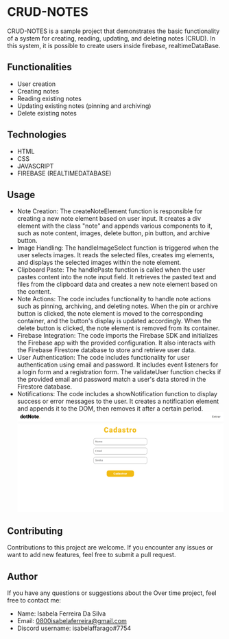 # CRUD-NOTES
CRUD-NOTES is a sample project that demonstrates the basic functionality of a system for creating, reading, updating, and deleting notes (CRUD). In this system, it is possible to create users inside firebase, realtimeDataBase.

## Functionalities
- User creation
- Creating notes
- Reading existing notes
- Updating existing notes (pinning and archiving)
- Delete existing notes

## Technologies 
- HTML
- CSS
- JAVASCRIPT
- FIREBASE (REALTIMEDATABASE)

## Usage
- Note Creation: The createNoteElement function is responsible for creating a new note element based on user input. It creates a div element with the class "note" and appends various components to it, such as note content, images, delete button, pin button, and archive button.
- Image Handling: The handleImageSelect function is triggered when the user selects images. It reads the selected files, creates img elements, and displays the selected images within the note element.
- Clipboard Paste: The handlePaste function is called when the user pastes content into the note input field. It retrieves the pasted text and files from the clipboard data and creates a new note element based on the content.
- Note Actions: The code includes functionality to handle note actions such as pinning, archiving, and deleting notes. When the pin or archive button is clicked, the note element is moved to the corresponding container, and the button's display is updated accordingly. When the delete button is clicked, the note element is removed from its container.
- Firebase Integration: The code imports the Firebase SDK and initializes the Firebase app with the provided configuration. It also interacts with the Firebase Firestore database to store and retrieve user data.
- User Authentication: The code includes functionality for user authentication using email and password. It includes event listeners for a login form and a registration form. The validateUser function checks if the provided email and password match a user's data stored in the Firestore database.
- Notifications: The code includes a showNotification function to display success or error messages to the user. It creates a notification element and appends it to the DOM, then removes it after a certain period.
![Example Image](./print2.png)
## Contributing
Contributions to this project are welcome. If you encounter any issues or want to add new features, feel free to submit a pull request.

## Author
If you have any questions or suggestions about the Over time project, feel free to contact me:
- Name: Isabela Ferreira Da Silva
- Email: [0800isabelaferreira@gmail.com](mailto:0800isabelaferreira@gmail.com)
- Discord username: isabelaffarago#7754
